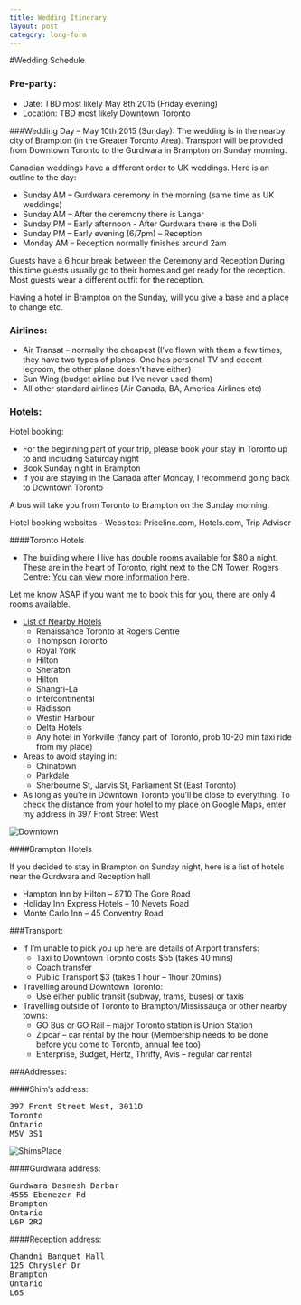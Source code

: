 ```yaml
---
title: Wedding Itinerary
layout: post
category: long-form
---
```


#Wedding Schedule

### Pre-party:
* Date: TBD most likely May 8th 2015 (Friday evening)
* Location: TBD most likely Downtown Toronto


###Wedding Day – May 10th 2015 (Sunday):
The wedding is in the nearby city of Brampton (in the Greater Toronto Area).  Transport will be provided from Downtown Toronto to the Gurdwara in Brampton on Sunday morning.

Canadian weddings have a different order to UK weddings. Here is an outline to the day:

* Sunday AM – Gurdwara ceremony in the morning (same time as UK weddings)
* Sunday AM – After the ceremony there is Langar
* Sunday PM – Early afternoon - After Gurdwara there is the Doli
* Sunday PM – Early evening (6/7pm) – Reception
* Monday AM – Reception normally finishes around 2am

Guests have a 6 hour break between the Ceremony and Reception 
During this time guests usually go to their homes and get ready for the reception. Most guests wear a different outfit for the reception.

Having a hotel in Brampton on the Sunday, will you give a base and a place to change etc.



### Airlines:

* Air Transat – normally the cheapest (I’ve flown with them a few times, they have two types of planes. One has personal TV and decent legroom, the other plane doesn’t have either)
* Sun Wing (budget airline but I’ve never used them)
* All other standard airlines (Air Canada, BA, America Airlines etc)

### Hotels:
Hotel booking:

* For the beginning part of your trip, please book your stay in Toronto up to and including Saturday night
* Book Sunday night in Brampton
* If you are staying in the Canada after Monday, I recommend going back to Downtown Toronto

A bus will take you from Toronto to Brampton on the Sunday morning.

Hotel booking websites - Websites: Priceline.com, Hotels.com, Trip Advisor


####Toronto Hotels
* The building where I live has double rooms available for $80 a night. These are in the heart of Toronto, right next to the CN Tower, Rogers Centre: [You can view more information here](http://clubvista.ca/facilities/GS_A_Matrix_Guest_Suite-1).



Let me know ASAP if you want me to book this for you, there are only 4 rooms available.

* [List of Nearby Hotels](https://www.google.ca/maps/search/hotels+toronto/@43.6486854,-79.3876799,15z)  
  * Renaissance Toronto at Rogers Centre
  * Thompson Toronto
  * Royal York
  * Hilton
  * Sheraton
  * Hilton
  * Shangri-La
  * Intercontinental
  * Radisson
  * Westin Harbour
  * Delta Hotels
  * Any hotel in Yorkville (fancy part of Toronto, prob 10-20 min taxi ride from my place)
* Areas to avoid staying in:
  * Chinatown 
  * Parkdale
  * Sherbourne St, Jarvis St, Parliament St (East Toronto)
* As long as you’re in Downtown Toronto you’ll be close to everything. To check the distance from your hotel to my place on Google Maps, enter my address in 397 Front Street West

![Downtown]({{site.url}}/images/downtownmap.png)

####Brampton Hotels

If you decided to stay in Brampton on Sunday night, here is a list of hotels near the Gurdwara and Reception hall

  * Hampton Inn by Hilton – 8710 The Gore Road
  * Holiday Inn Express Hotels – 10 Nevets Road
  * Monte Carlo Inn – 45 Conventry Road

###Transport:

* If I’m unable to pick you up here are details of Airport transfers:
  * Taxi to Downtown Toronto costs $55 (takes 40 mins)
  * Coach transfer 
  * Public Transport $3 (takes 1 hour – 1hour 20mins)
* Travelling around Downtown Toronto:
  * Use either public transit (subway, trams, buses) or taxis
* Travelling outside of Toronto to Brampton/Mississauga or other nearby towns:
  * GO Bus or GO Rail – major Toronto station is Union Station
  * Zipcar – car rental by the hour (Membership needs to be done before you come to Toronto, annual fee too)
  * Enterprise, Budget, Hertz, Thrifty, Avis – regular car rental


###Addresses:

####Shim’s address:
<pre>
397 Front Street West, 3011D
Toronto
Ontario
M5V 3S1
</pre>
![ShimsPlace]({{site.url}}/images/397.png)

####Gurdwara address:
<pre>
Gurdwara Dasmesh Darbar
4555 Ebenezer Rd
Brampton
Ontario
L6P 2R2
</pre>

####Reception address:
<pre>
Chandni Banquet Hall
125 Chrysler Dr
Brampton
Ontario
L6S
</pre>